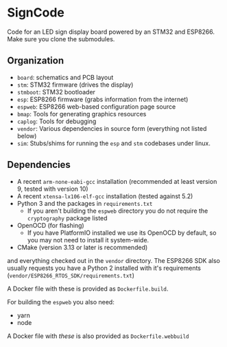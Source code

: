 # SignCode

Code for an LED sign display board powered by an STM32 and ESP8266. Make sure you clone the submodules.

## Organization

- `board`: schematics and PCB layout
- `stm`: STM32 firmware (drives the display)
- `stmboot`: STM32 bootloader
- `esp`: ESP8266 firmware (grabs information from the internet)
- `espweb`: ESP8266 web-based configuration page source
- `bmap`: Tools for generating graphics resources
- `caplog`: Tools for debugging
- `vendor`: Various dependencies in source form (everything not listed below)
- `sim`: Stubs/shims for running the `esp` and `stm` codebases under linux.

## Dependencies

- A recent `arm-none-eabi-gcc` installation (recommended at least version 9, tested with version 10)
- A recent `xtensa-lx106-elf-gcc` installation (tested against 5.2)
- Python 3 and the packages in `requirements.txt`
  - If you aren't building the `espweb` directory you do not require the `cryptography` package listed
- OpenOCD (for flashing)
  - If you have PlatformIO installed we use its OpenOCD by default, so you may not need to install it system-wide.
- CMake (version 3.13 or later is recommended)

and everything checked out in the `vendor` directory. The ESP8266 SDK also usually requests you have a Python 2 installed with it's requirements (`vendor/ESP8266_RTOS_SDK/requirements.txt`)

A Docker file with these is provided as `Dockerfile.build`.

For building the `espweb` you also need:

- yarn
- node 

A Docker file with _these_ is also provided as `Dockerfile.webbuild`
